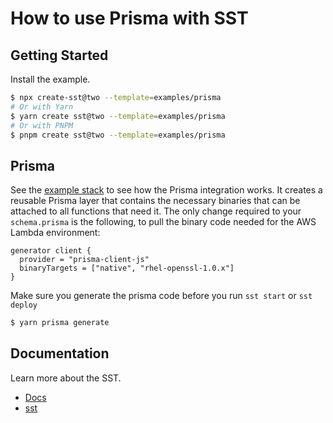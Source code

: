 # How to use Prisma with SST

## Getting Started

Install the example.

```bash
$ npx create-sst@two --template=examples/prisma
# Or with Yarn
$ yarn create sst@two --template=examples/prisma
# Or with PNPM
$ pnpm create sst@two --template=examples/prisma
```

## Prisma

See the [example stack](stacks/index.ts) to see how the Prisma integration works. It creates a reusable Prisma layer that contains the necessary binaries that can be attached to all functions that need it. The only change required to your `schema.prisma` is the following, to pull the binary code needed for the AWS Lambda environment:

```
generator client {
  provider = "prisma-client-js"
  binaryTargets = ["native", "rhel-openssl-1.0.x"]
}
```

Make sure you generate the prisma code before you run `sst start` or `sst deploy`

```bash
$ yarn prisma generate
```

## Documentation

Learn more about the SST.

- [Docs](https://docs.sst.dev/)
- [sst](https://docs.sst.dev/packages/sst)
